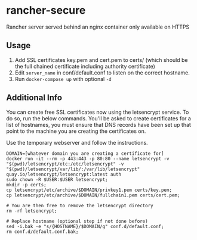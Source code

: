 # rancher-secure
Rancher server served behind an nginx container only available on HTTPS

## Usage

1. Add SSL certificates key.pem and cert.pem to certs/ (which should be the full chained certificate including authority certificate)
2. Edit `server_name` in conf/default.conf to listen on the correct hostname.
3. Run `docker-compose up` with optional `-d`

## Additional Info

You can create free SSL certificates now using the letsencrypt service. To do so, run the below commands. You'll be
asked to create certificates for a list of hostnames, you must ensure that DNS records have been set up that point to
the machine you are creating the certificates on.

Use the temporary webserver and follow the instructions.

```
DOMAIN=[whatever domain you are creating a certificate for]
docker run -it --rm -p 443:443 -p 80:80 --name letsencrypt -v "$(pwd)/letsencrypt/etc:/etc/letsencrypt" -v "$(pwd)/letsencrypt/var/lib/:/var/lib/letsencrypt" quay.io/letsencrypt/letsencrypt:latest auth
sudo chown -R $USER:$USER letsencrypt;
mkdir -p certs;
cp letsencrypt/etc/archive/$DOMAIN/privkey1.pem certs/key.pem;
cp letsencrypt/etc/archive/$DOMAIN/fullchain1.pem certs/cert.pem;

# You are then free to remove the letsencrypt directory
rm -rf letsencrypt;

# Replace hostname (optional step if not done before)
sed -i.bak -e "s/{HOSTNAME}/$DOMAIN/g" conf.d/default.conf;
rm conf.d/default.conf.bak;
```
